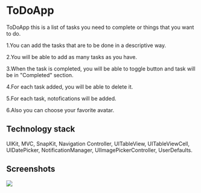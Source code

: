 # ToDoApp

ToDoApp this is a list of tasks you need to complete or things that you want to do.

1.You can add the tasks that are to be done in a descriptive way.

2.You will be able to add as many tasks as you have. 

3.When the task is completed, you will be able to toggle button and task will be in "Completed" section. 

4.For each task added, you will be able to delete it. 

5.For each task, notofications will be added. 

6.Also you can choose your favorite avatar.
## Technology stack
UIKit, MVC, SnapKit, Navigation Controller, UITableView, UITableViewCell, UIDatePicker, NotificationManager, UIImagePickerController, UserDefaults.

## Screenshots

![](https://github.com/MaksimIvshin/Innowise/blob/screenshots/AddView_.jpg)




